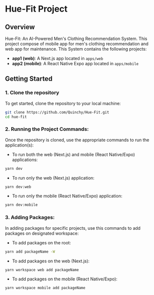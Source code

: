 # Hue-Fit Project

## Overview
Hue-Fit: An AI-Powered Men's Clothing Recommendation System. This project compose of mobile app for men's clothing recommendation and web app for maintenance.
This System contains the following projects:
- **app1 (web)**: A Next.js app located in `apps/web`
- **app2 (mobile)**: A React Native Expo app located in `apps/mobile`
## Getting Started

### 1. Clone the repository
To get started, clone the repository to your local machine:

```bash
git clone https://github.com/Quinchy/Hue-Fit.git
cd hue-fit
```

### 2. Running the Project Commands:
Once the repository is cloned, use the appropriate commands to run the application(s):
- To run both the web (Next.js) and mobile (React Native/Expo) applications:
```bash
yarn dev
```
- To run only the web (Next.js) application:
```bash
yarn dev:web
```
- To run only the mobile (React Native/Expo) application:
```bash
yarn dev:mobile
```

### 3. Adding Packages:
In adding packages for specific projects, use this commands to add packages on designated workspace:
- To add packages on the root:
```bash
yarn add packageName -W
```
- To add packages on the web (Next.js):
```bash
yarn workspace web add packageName
```
- To add packages on the mobile (React Native/Expo):
```bash
yarn workspace mobile add packageName
```